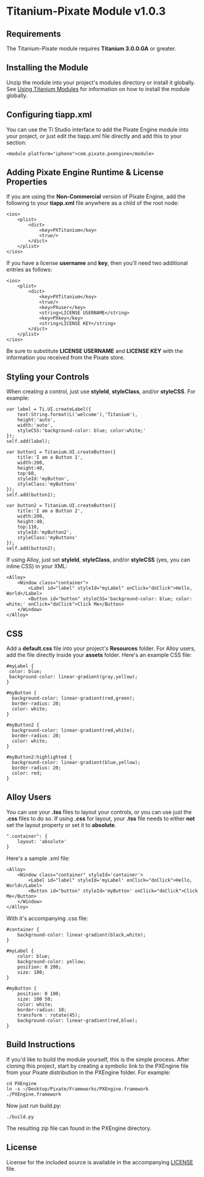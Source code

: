 # Titanium-Pixate Module v1.0.3

## Requirements

The Titanium-Pixate module requires **Titanium 3.0.0.GA** or greater.

## Installing the Module

Unzip the module into your project's modules directory or install it globally. See [Using Titanium Modules](https://wiki.appcelerator.org/display/tis/Using+Titanium+Modules) for information on how to install the module globally.

## Configuring **tiapp.xml**

You can use the Ti Studio interface to add the Pixate Engine module into your project, or just edit the tiapp.xml file directly and add this to your <modules> section:

	<module platform="iphone">com.pixate.pxengine</module>

## Adding Pixate Engine Runtime & License Properties

If you are using the **Non-Commercial** version of Pixate Engine, add the following to your **tiapp.xml** file anywhere as a child of the root node:

	<ios>
	    <plist>
	        <dict>
	    		<key>PXTitanium</key>
	    		<true/>
	        </dict>
	    </plist>
	</ios>

If you have a license **username** and **key**, then you'll need two additional entries as follows:

	<ios>
	    <plist>
	        <dict>
        		<key>PXTitanium</key>
        		<true/>
	            <key>PXuser</key>
	            <string>LICENSE USERNAME</string>
	            <key>PXkey</key>
	            <string>LICENSE KEY</string>
	        </dict>
	    </plist>
	</ios>

Be sure to substitute **LICENSE USERNAME** and **LICENSE KEY** with the information you received from the Pixate store.

## Styling your Controls

When creating a control, just use **styleId**, **styleClass**, and/or **styleCSS**. For example:


	var label = Ti.UI.createLabel({
		text:String.format(L('welcome'),'Titanium'),
		height:'auto',
		width:'auto',
		styleCSS:'background-color: blue; color:white;'
	});
	self.add(label);

	var button1 = Titanium.UI.createButton({
		title:'I am a Button 1',
		width:200,
		height:40,
		top:60,
		styleId:'myButton',
		styleClass:'myButtons'
	});
	self.add(button1);

	var button2 = Titanium.UI.createButton({
		title:'I am a Button 2',
		width:200,
		height:40,
		top:110,
		styleId:'myButton2',
		styleClass:'myButtons'
	});
	self.add(button2);


If using Alloy, just set **styleId**, **styleClass**, and/or **styleCSS** (yes, you can inline CSS) in your XML:

	<Alloy>
		<Window class="container">
			<Label id="label" styleId="myLabel" onClick="doClick">Hello, World</Label>
			<Button id="button" styleCSS='background-color: blue; color: white;' onClick="doClick">Click Me</Button>
		</Window>
	</Alloy>

## CSS

Add a **default.css** file into your project's **Resources** folder. For Alloy users, add the file directly inside your **assets** folder. Here's an example CSS file:

	#myLabel {
	 color: blue;
	 background-color: linear-gradient(gray,yellow);
	}

	#myButton {
	  background-color: linear-gradient(red,green);
	  border-radius: 20;
	  color: white;
	}

	#myButton2 {
	  background-color: linear-gradient(red,white);
	  border-radius: 20;
	  color: white;
	}

	#myButton2:highlighted {
	  background-color: linear-gradient(blue,yellow);
	  border-radius: 20;
	  color: red;
	}

## Alloy Users

You can use your **.tss** files to layout your controls, or you can use just the **.css** files to do so. If using **.css** for layout, your **.tss** file needs to either **not** set the layout property or set it to **absolute**.

	".container": {
		layout: 'absolute'
	}

Here's a sample .xml file:

	<Alloy>
		<Window class="container" styleId='container'>
			<Label id="label" styleId='myLabel' onClick="doClick">Hello, World</Label>
			<Button id="button" styleId='myButton' onClick="doClick">Click Me</Button>
		</Window>
	</Alloy>

With it's accompanying .css file:

	#container {
		background-color: linear-gradient(black,white);
	}

	#myLabel {
	    color: blue;
	    background-color: yellow;
	  	position: 0 200;
	    size: 100;
	}

	#myButton {
		position: 0 100;
		size: 100 50;
		color: white;
		border-radius: 10;
		transform : rotate(45);
		background-color: linear-gradient(red,blue);
	}


## Build Instructions

If you'd like to build the module yourself, this is the simple process. After cloning this project, start by creating a symbolic link to the PXEngine file from your Pixate distribution in the PXEngine folder. For example:

    cd PXEngine
	ln -s ~/Desktop/Pixate/Frameworks/PXEngine.framework ./PXEngine.framework

Now just run build.py:

	./build.py

The resulting zip file can found in the PXEngine directory.

## License

License for the included source is available in the accompanying [LICENSE](https://github.com/Pixate/Titanium-Pixate/blob/master/PXEngine/LICENSE) file.

